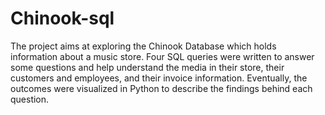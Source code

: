 # Chinook-sql
The project aims at exploring the Chinook Database which holds information about a music store. Four SQL queries were written to answer some questions and help understand the media in their store, their customers and employees, and their invoice information. Eventually, the outcomes were visualized in Python to describe the findings behind each question.
